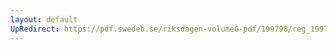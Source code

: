 ```yaml
---
layout: default
UpRedirect: https://pdf.swedeb.se/riksdagen-volumeG-pdf/199798/reg_199798/reg_199798_0065.pdf
---
```

